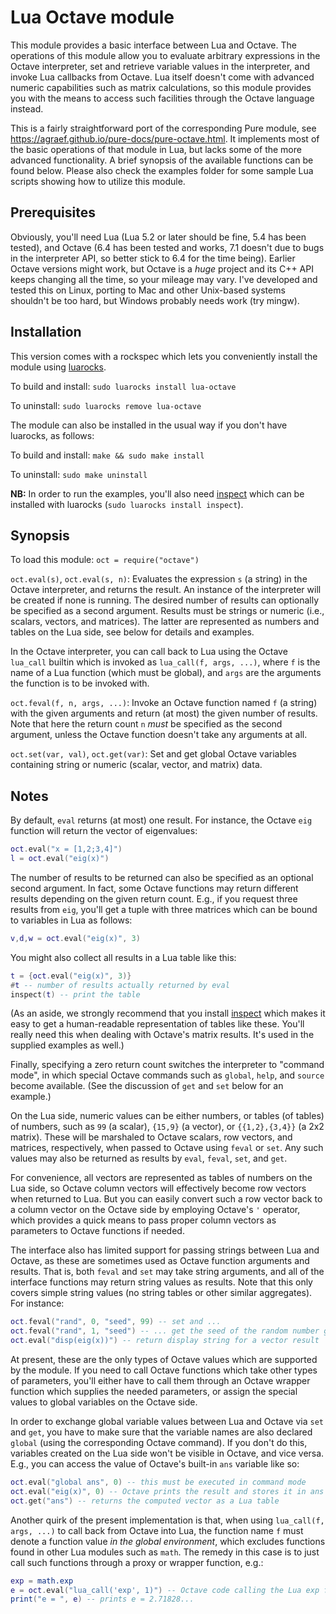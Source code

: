 # Lua Octave module

This module provides a basic interface between Lua and Octave. The operations of this module allow you to evaluate arbitrary expressions in the Octave interpreter, set and retrieve variable values in the interpreter, and invoke Lua callbacks from Octave. Lua itself doesn't come with advanced numeric capabilities such as matrix calculations, so this module provides you with the means to access such facilities through the Octave language instead.

This is a fairly straightforward port of the corresponding Pure module, see <https://agraef.github.io/pure-docs/pure-octave.html>. It implements most of the basic operations of that module in Lua, but lacks some of the more advanced functionality. A brief synopsis of the available functions can be found below. Please also check the examples folder for some sample Lua scripts showing how to utilize this module.

## Prerequisites

Obviously, you'll need Lua (Lua 5.2 or later should be fine, 5.4 has been tested), and Octave (6.4 has been tested and works, 7.1 doesn't due to bugs in the interpreter API, so better stick to 6.4 for the time being). Earlier Octave versions might work, but Octave is a *huge* project and its C++ API keeps changing all the time, so your mileage may vary. I've developed and tested this on Linux, porting to Mac and other Unix-based systems shouldn't be too hard, but Windows probably needs work (try mingw).

## Installation

This version comes with a rockspec which lets you conveniently install the module using [luarocks][].

To build and install: `sudo luarocks install lua-octave`

To uninstall: `sudo luarocks remove lua-octave`

The module can also be installed in the usual way if you don't have luarocks, as follows:

To build and install: `make && sudo make install`

To uninstall: `sudo make uninstall`

**NB:** In order to run the examples, you'll also need [inspect][] which can be installed with luarocks (`sudo luarocks install inspect`).

[luarocks]: https://luarocks.org/
[inspect]: https://github.com/kikito/inspect.lua

## Synopsis

To load this module: `oct = require("octave")`

`oct.eval(s)`, `oct.eval(s, n)`: Evaluates the expression `s` (a string) in the Octave interpreter, and returns the result. An instance of the interpreter will be created if none is running. The desired number of results can optionally be specified as a second argument. Results must be strings or numeric (i.e., scalars, vectors, and matrices). The latter are represented as numbers and tables on the Lua side, see below for details and examples.

In the Octave interpreter, you can call back to Lua using the Octave `lua_call` builtin which is invoked as `lua_call(f, args, ...)`, where `f` is the name of a Lua function (which must be global), and `args` are the arguments the function is to be invoked with.

`oct.feval(f, n, args, ...)`: Invoke an Octave function named `f` (a string) with the given arguments and return (at most) the given number of results. Note that here the return count `n` *must* be specified as the second argument, unless the Octave function doesn't take any arguments at all.

`oct.set(var, val)`, `oct.get(var)`: Set and get global Octave variables containing string or numeric (scalar, vector, and matrix) data.

## Notes

By default, `eval` returns (at most) one result. For instance, the Octave `eig` function will return the vector of eigenvalues:

~~~lua
oct.eval("x = [1,2;3,4]")
l = oct.eval("eig(x)")
~~~

The number of results to be returned can also be specified as an optional second argument. In fact, some Octave functions may return different results depending on the given return count. E.g.,  if you request three results from `eig`, you'll get a tuple with three matrices which can be bound to variables in Lua as follows:

~~~lua
v,d,w = oct.eval("eig(x)", 3)
~~~

You might also collect all results in a Lua table like this:

~~~lua
t = {oct.eval("eig(x)", 3)}
#t -- number of results actually returned by eval
inspect(t) -- print the table
~~~

(As an aside, we strongly recommend that you install [inspect][] which makes it easy to get a human-readable representation of tables like these. You'll really need this when dealing with Octave's matrix results. It's used in the supplied examples as well.)

Finally, specifying a zero return count switches the interpreter to "command mode", in which special Octave commands such as `global`, `help`, and `source` become available. (See the discussion of `get` and `set` below for an example.)

On the Lua side, numeric values can be either numbers, or tables (of tables) of numbers, such as `99` (a scalar), `{15,9}` (a vector), or `{{1,2},{3,4}}` (a 2x2 matrix). These will be marshaled to Octave scalars, row vectors, and matrices, respectively, when passed to Octave using `feval` or `set`. Any such values may also be returned as results by `eval`, `feval`, `set`, and `get`.

For convenience, all vectors are represented as tables of numbers on the Lua side, so Octave column vectors will effectively become row vectors when returned to Lua. But you can easily convert such a row vector back to a column vector on the Octave side by employing Octave's `'` operator, which provides a quick means to pass proper column vectors as parameters to Octave functions if needed.

The interface also has limited support for passing strings between Lua and Octave, as these are sometimes used as Octave function arguments and results. That is, both `feval` and `set` may take string arguments, and all of the interface functions may return string values as results. Note that this only covers simple string values (no string tables or other similar aggregates). For instance:

~~~lua
oct.feval("rand", 0, "seed", 99) -- set and ...
oct.feval("rand", 1, "seed") -- ... get the seed of the random number generator
oct.eval("disp(eig(x))") -- return display string for a vector result
~~~

At present, these are the only types of Octave values which are supported by the module. If you need to call Octave functions which take other types of parameters, you'll either have to call them through an Octave wrapper function which supplies the needed parameters, or assign the special values to global variables on the Octave side.

In order to exchange global variable values between Lua and Octave via `set` and `get`, you have to make sure that the variable names are also declared `global` (using the corresponding Octave command). If you don't do this, variables created on the Lua side won't be visible in Octave, and vice versa. E.g., you can access the value of Octave's built-in `ans` variable like so:

~~~lua
oct.eval("global ans", 0) -- this must be executed in command mode
oct.eval("eig(x)", 0) -- Octave prints the result and stores it in ans
oct.get("ans") -- returns the computed vector as a Lua table
~~~

Another quirk of the present implementation is that, when using `lua_call(f, args, ...)` to call back from Octave into Lua, the function name `f` must denote a function value *in the global environment*, which excludes functions found in other Lua modules such as `math`. The remedy in this case is to just call such functions through a proxy or wrapper function, e.g.:

~~~lua
exp = math.exp
e = oct.eval("lua_call('exp', 1)") -- Octave code calling the Lua exp function
print("e = ", e) -- prints e = 2.71828...
~~~

